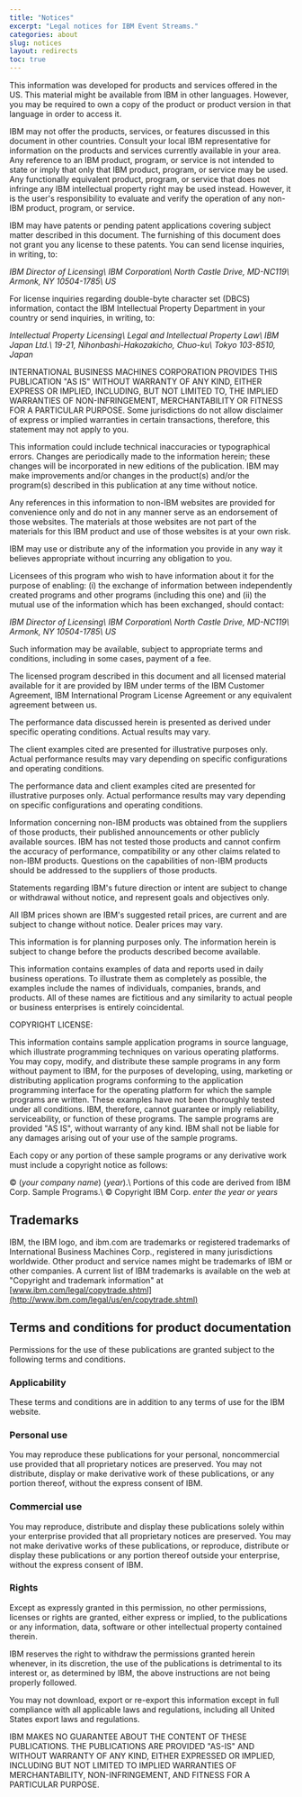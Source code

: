 ```yaml
---
title: "Notices"
excerpt: "Legal notices for IBM Event Streams."
categories: about
slug: notices
layout: redirects
toc: true
---
```


This information was developed for products and services offered in the
US. This material might be available from IBM in other languages.
However, you may be required to own a copy of the product or product
version in that language in order to access it.

IBM may not offer the products, services, or features discussed in this
document in other countries. Consult your local IBM representative for
information on the products and services currently available in your
area. Any reference to an IBM product, program, or service is not
intended to state or imply that only that IBM product, program, or
service may be used. Any functionally equivalent product, program, or
service that does not infringe any IBM intellectual property right may
be used instead. However, it is the user\'s responsibility to evaluate
and verify the operation of any non-IBM product, program, or service.


IBM may have patents or pending patent applications covering subject
matter described in this document. The furnishing of this document does
not grant you any license to these patents. You can send license
inquiries, in writing, to:

*IBM Director of Licensing\\
IBM Corporation\\
North Castle Drive, MD-NC119\\
Armonk, NY 10504-1785\\
US*


For license inquiries regarding double-byte character set (DBCS)
information, contact the IBM Intellectual Property Department in your
country or send inquiries, in writing, to:

*Intellectual Property Licensing\\
Legal and Intellectual Property Law\\
IBM Japan Ltd.\\
19-21, Nihonbashi-Hakozakicho, Chuo-ku\\
Tokyo 103-8510, Japan*


INTERNATIONAL BUSINESS MACHINES CORPORATION PROVIDES THIS PUBLICATION
\"AS IS\" WITHOUT WARRANTY OF ANY KIND, EITHER EXPRESS OR IMPLIED,
INCLUDING, BUT NOT LIMITED TO, THE IMPLIED WARRANTIES OF
NON-INFRINGEMENT, MERCHANTABILITY OR FITNESS FOR A PARTICULAR PURPOSE.
Some jurisdictions do not allow disclaimer of express or implied
warranties in certain transactions, therefore, this statement may not
apply to you.

This information could include technical inaccuracies or typographical
errors. Changes are periodically made to the information herein; these
changes will be incorporated in new editions of the publication. IBM may
make improvements and/or changes in the product(s) and/or the program(s)
described in this publication at any time without notice.

Any references in this information to non-IBM websites are provided for
convenience only and do not in any manner serve as an endorsement of
those websites. The materials at those websites are not part of the
materials for this IBM product and use of those websites is at your own
risk.

IBM may use or distribute any of the information you provide in any way
it believes appropriate without incurring any obligation to you.


Licensees of this program who wish to have information about it for the
purpose of enabling: (i) the exchange of information between
independently created programs and other programs (including this one)
and (ii) the mutual use of the information which has been exchanged,
should contact:

*IBM Director of Licensing\\
IBM Corporation\\
North Castle Drive, MD-NC119\\
Armonk, NY 10504-1785\\
US*


Such information may be available, subject to appropriate terms and
conditions, including in some cases, payment of a fee.

The licensed program described in this document and all licensed
material available for it are provided by IBM under terms of the IBM
Customer Agreement, IBM International Program License Agreement or any
equivalent agreement between us.

The performance data discussed herein is presented as derived under
specific operating conditions. Actual results may vary.

The client examples cited are presented for illustrative purposes only.
Actual performance results may vary depending on specific configurations
and operating conditions.

The performance data and client examples cited are presented for
illustrative purposes only. Actual performance results may vary
depending on specific configurations and operating conditions.

Information concerning non-IBM products was obtained from the suppliers
of those products, their published announcements or other publicly
available sources. IBM has not tested those products and cannot confirm
the accuracy of performance, compatibility or any other claims related
to non-IBM products. Questions on the capabilities of non-IBM products
should be addressed to the suppliers of those products.

Statements regarding IBM\'s future direction or intent are subject to
change or withdrawal without notice, and represent goals and objectives
only.

All IBM prices shown are IBM\'s suggested retail prices, are current and
are subject to change without notice. Dealer prices may vary.

This information is for planning purposes only. The information herein
is subject to change before the products described become available.

This information contains examples of data and reports used in daily
business operations. To illustrate them as completely as possible, the
examples include the names of individuals, companies, brands, and
products. All of these names are fictitious and any similarity to actual
people or business enterprises is entirely coincidental.

COPYRIGHT LICENSE:

This information contains sample application programs in source
language, which illustrate programming techniques on various operating
platforms. You may copy, modify, and distribute these sample programs in
any form without payment to IBM, for the purposes of developing, using,
marketing or distributing application programs conforming to the
application programming interface for the operating platform for which
the sample programs are written. These examples have not been thoroughly
tested under all conditions. IBM, therefore, cannot guarantee or imply
reliability, serviceability, or function of these programs. The sample
programs are provided \"AS IS\", without warranty of any kind. IBM shall
not be liable for any damages arising out of your use of the sample
programs.

Each copy or any portion of these sample programs or any derivative work
must include a copyright notice as follows:

© (_your company name_) (_year_).\\
Portions of this code are derived from IBM Corp. Sample Programs.\\
© Copyright IBM Corp. _enter the year or years_


## Trademarks

IBM, the IBM logo, and ibm.com are trademarks or registered trademarks
of International Business Machines Corp., registered in many
jurisdictions worldwide. Other product and service names might be
trademarks of IBM or other companies. A current list of IBM trademarks
is available on the web at \"Copyright and trademark information\" at
[www.ibm.com/legal/copytrade.shtml](http://www.ibm.com/legal/us/en/copytrade.shtml)


## Terms and conditions for product documentation

Permissions for the use of these publications are granted subject to the
following terms and conditions.

### Applicability

These terms and conditions are in addition to any terms of use for the
IBM website.

### Personal use

You may reproduce these publications for your personal, noncommercial
use provided that all proprietary notices are preserved. You may not
distribute, display or make derivative work of these publications, or
any portion thereof, without the express consent of IBM.


### Commercial use

You may reproduce, distribute and display these publications solely
within your enterprise provided that all proprietary notices are
preserved. You may not make derivative works of these publications, or
reproduce, distribute or display these publications or any portion
thereof outside your enterprise, without the express consent of IBM.


### Rights

Except as expressly granted in this permission, no other permissions,
licenses or rights are granted, either express or implied, to the
publications or any information, data, software or other intellectual
property contained therein.

IBM reserves the right to withdraw the permissions granted herein
whenever, in its discretion, the use of the publications is detrimental
to its interest or, as determined by IBM, the above instructions are not
being properly followed.

You may not download, export or re-export this information except in
full compliance with all applicable laws and regulations, including all
United States export laws and regulations.

IBM MAKES NO GUARANTEE ABOUT THE CONTENT OF THESE PUBLICATIONS. THE
PUBLICATIONS ARE PROVIDED \"AS-IS\" AND WITHOUT WARRANTY OF ANY KIND,
EITHER EXPRESSED OR IMPLIED, INCLUDING BUT NOT LIMITED TO IMPLIED
WARRANTIES OF MERCHANTABILITY, NON-INFRINGEMENT, AND FITNESS FOR A
PARTICULAR PURPOSE.
